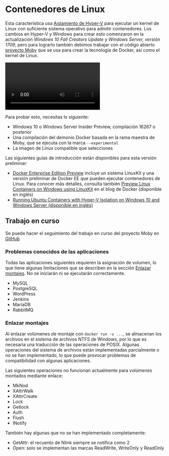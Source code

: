 # <a name="linux-containers"></a>Contenedores de Linux

Esta característica usa [Aislamiento de Hyper-V](../manage-containers/hyperv-container.md) para ejecutar un kernel de Linux con suficiente sistema operativo para admitir contenedores. Los cambios en Hyper-V y Windows para crear esto comenzaron en la actualización _Windows 10 Fall Creators Update_ y _Windows Server, versión 1709_, pero para lograrlo también debimos trabajar con el código abierto [proyecto Moby](https://www.github.com/moby/moby) que se usa para crear la tecnología de Docker, así como el kernel de Linux. 

![Vídeo de versión preliminar de contenedores de Linux](https://sec.ch9.ms/ch9/1e5a/08ff93f2-987e-4f8d-8036-2570dcac1e5a/LinuxContainer.mp4)

Para probar esto, necesitas lo siguiente:

- Windows 10 o Windows Server Insider Preview, compilación 16267 o posterior
- Una compilación del demonio Docker basada en la rama maestra de Moby, que se ejecuta con la marca `--experimental`
- La imagen de Linux compatible que selecciones

Las siguientes guías de introducción están disponibles para esta versión preliminar:

- [Docker Enterprise Edition Preview](https://blog.docker.com/2017/09/docker-windows-server-1709/) incluye un sistema LinuxKit y una versión preliminar de Docker EE que pueden ejecutar contenedores de Linux. Para conocer más detalles, consulta también [Preview Linux Containers on Windows using LinuxKit](https://go.microsoft.com/fwlink/?linkid=857061) en el blog de Docker (disponible en inglés)
- [Running Ubuntu Containers with Hyper-V Isolation on Windows 10 and Windows Server (disponible en inglés)](https://go.microsoft.com/fwlink/?linkid=857067)


## <a name="work-in-progress"></a>Trabajo en curso

Se puede hacer el seguimiento del trabajo en curso del proyecto Moby en [GitHub](https://github.com/moby/moby/issues/33850)


### <a name="known-app-issues"></a>Problemas conocidos de las aplicaciones

Todas las aplicaciones siguientes requieren la asignación de volumen, lo que tiene algunas limitaciones que se describen en la sección [Enlazar montajes](#Bind-mounts). No se iniciarán ni se ejecutarán correctamente.

- MySQL
- PostgreSQL
- WordPress
- Jenkins
- MariaDB
- RabbitMQ


### <a name="bind-mounts"></a>Enlazar montajes

Al enlazar volúmenes de montaje con `docker run -v ...`, se almacenan los archivos en el sistema de archivos NTFS de Windows, por lo que es necesaria una traducción de las operaciones de POSIX. Algunas operaciones del sistema de archivos están implementadas parcialmente o no se han implementado, lo que puede provocar problemas de compatibilidad con algunas aplicaciones.

Las siguientes operaciones no funcionan actualmente para volúmenes montados mediante enlace:

- MkNod
- XAttrWalk
- XAttrCreate
- Lock
- Getlock
- Auth
- Flush
- INotify

También hay algunas que no se han implementado completamente:

- GetAttr: el recuento de Nlink siempre se notifica como 2
- Open: solo se implementan las marcas ReadWrite, WriteOnly y ReadOnly
